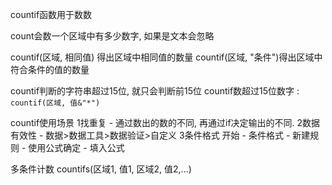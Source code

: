 countif函数用于数数

count会数一个区域中有多少数字, 如果是文本会忽略

countif(区域, 相同值) 得出区域中相同值的数量
countif(区域, "条件")得出区域中符合条件的值的数量

countif判断的字符串超过15位, 就只会判断前15位
countif数超过15位数字 : `countif(区域, 值&"*")`

countif使用场景
1找重复 - 通过数出的数的不同, 再通过if决定输出的不同.
2数据有效性 - 数据>数据工具>数据验证>自定义
3条件格式
开始 - 条件格式 - 新建规则 - 使用公式确定 - 填入公式

多条件计数
countifs(区域1, 值1, 区域2, 值2,...)

